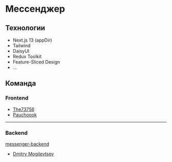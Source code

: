 # Мессенджер

## Технологии

- Next.js 13 (appDir)
- Tailwind
- DaisyUI 
- Redux Toolkit
- Feature-Sliced Design
- ...

## Команда

### Frontend

- [The73756](https://github.com/The73756)
- [Pauchoook](https://github.com/Pauchoook)
---
### Backend
[messenger-backend](https://github.com/mogilevtsevdmitry/messenger-backend) 

- [Dmitry Mogilevtsev](https://github.com/mogilevtsevdmitry)


